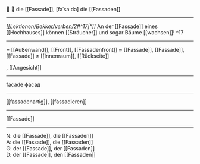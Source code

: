 🏢 🔴 die [[Fassade]], [faˈsaːdə]
die [[Fassaden]]

---
*[[Lektionen/Bekker/verben/2#^17|^]]* An der [[Fassade]] eines [[Hochhauses]] können [[Sträucher]] und sogar Bäume [[wachsen]]! ^17

---
= [[Außenwand]], [[Front]], [[Fassadenfront]]
≈ [[Fassade]], [[Fassade]], [[Fassade]]
≠ [[Innenraum]], [[Rückseite]]

, [[Angesicht]]

---
facade
фасад

---
[[fassadenartig]], [[fassadieren]]

---
[[Fassade]]


---
N: die [[Fassade]], die [[Fassaden]]  
A: die [[Fassade]], die [[Fassaden]]  
G: der [[Fassade]], der [[Fassaden]]  
D: der [[Fassade]], den [[Fassaden]]
